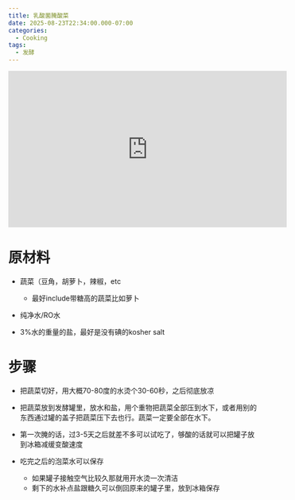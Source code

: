 ```yaml
---
title: 乳酸菌腌酸菜
date: 2025-08-23T22:34:00.000-07:00
categories:
  - Cooking
tags:
  - 发酵
---
```

<iframe width="560" height="315" src="https://www.youtube.com/embed/YBPZ4xM4rj8?si=G6eoLUqG9TUYUNx3&amp;start=759" title="YouTube video player" frameborder="0" allow="accelerometer; autoplay; clipboard-write; encrypted-media; gyroscope; picture-in-picture; web-share" referrerpolicy="strict-origin-when-cross-origin" allowfullscreen></iframe>

# 原材料

* 蔬菜（豆角，胡萝卜，辣椒，etc

  * 最好include带糖高的蔬菜比如萝卜
* 纯净水/RO水
* 3%水的重量的盐，最好是没有碘的kosher salt

# 步骤

* 把蔬菜切好，用大概70-80度的水烫个30-60秒，之后彻底放凉
* 把蔬菜放到发酵罐里，放水和盐，用个重物把蔬菜全部压到水下，或者用别的东西通过罐的盖子把蔬菜压下去也行。蔬菜一定要全部在水下。
* 第一次腌的话，过3-5天之后就差不多可以试吃了，够酸的话就可以把罐子放到冰箱减缓变酸速度
* 吃完之后的泡菜水可以保存

  * 如果罐子接触空气比较久那就用开水烫一次清洁
  * 剩下的水补点盐跟糖久可以倒回原来的罐子里，放到冰箱保存
